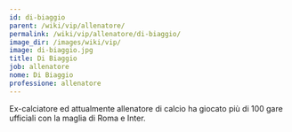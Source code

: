 ```yaml
---
id: di-biaggio
parent: /wiki/vip/allenatore/
permalink: /wiki/vip/allenatore/di-biaggio/
image_dir: /images/wiki/vip/
image: di-biaggio.jpg
title: Di Biaggio
job: allenatore
nome: Di Biaggio
professione: allenatore
---
```

Ex-calciatore ed attualmente allenatore di calcio ha giocato più di 100 gare ufficiali con la maglia di Roma e Inter. 